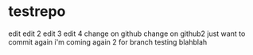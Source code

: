 # testrepo
edit
edit 2
edit 3
edit 4
change on github
change on github2
just want to commit again
i'm coming again 2
for branch testing
blahblah
